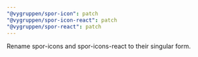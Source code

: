 ```yaml
---
"@vygruppen/spor-icon": patch
"@vygruppen/spor-icon-react": patch
"@vygruppen/spor-react": patch
---
```


Rename spor-icons and spor-icons-react to their singular form.
